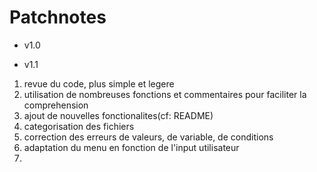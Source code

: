 
# Patchnotes

- v1.0

- v1.1
1. revue du code, plus simple et legere
2. utilisation de nombreuses fonctions et commentaires pour faciliter la comprehension
3. ajout de nouvelles fonctionalites(cf: README)
4. categorisation des fichiers
5. correction des erreurs de valeurs, de variable, de conditions
6. adaptation du menu en fonction de l'input utilisateur
7. 
